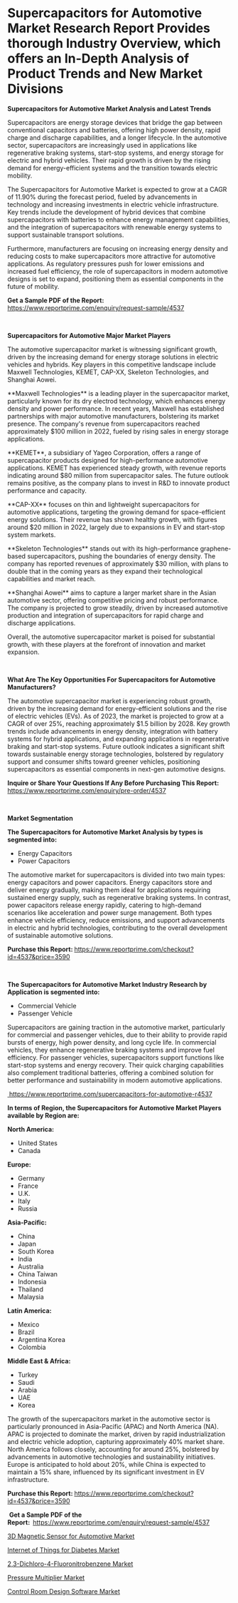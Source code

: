 <p><h1>Supercapacitors for Automotive Market Research Report Provides thorough Industry Overview, which offers an In-Depth Analysis of Product Trends and New Market Divisions</h1></p><p><strong>Supercapacitors for Automotive Market Analysis and Latest Trends</strong></p>
<p><p>Supercapacitors are energy storage devices that bridge the gap between conventional capacitors and batteries, offering high power density, rapid charge and discharge capabilities, and a longer lifecycle. In the automotive sector, supercapacitors are increasingly used in applications like regenerative braking systems, start-stop systems, and energy storage for electric and hybrid vehicles. Their rapid growth is driven by the rising demand for energy-efficient systems and the transition towards electric mobility.</p><p>The Supercapacitors for Automotive Market is expected to grow at a CAGR of 11.90% during the forecast period, fueled by advancements in technology and increasing investments in electric vehicle infrastructure. Key trends include the development of hybrid devices that combine supercapacitors with batteries to enhance energy management capabilities, and the integration of supercapacitors with renewable energy systems to support sustainable transport solutions. </p><p>Furthermore, manufacturers are focusing on increasing energy density and reducing costs to make supercapacitors more attractive for automotive applications. As regulatory pressures push for lower emissions and increased fuel efficiency, the role of supercapacitors in modern automotive designs is set to expand, positioning them as essential components in the future of mobility.</p></p>
<p><strong>Get a Sample PDF of the Report:&nbsp;</strong> <a href="https://www.reportprime.com/enquiry/request-sample/4537">https://www.reportprime.com/enquiry/request-sample/4537</a></p>
<p>&nbsp;</p>
<p><strong>Supercapacitors for Automotive Major Market Players</strong></p>
<p><p>The automotive supercapacitor market is witnessing significant growth, driven by the increasing demand for energy storage solutions in electric vehicles and hybrids. Key players in this competitive landscape include Maxwell Technologies, KEMET, CAP-XX, Skeleton Technologies, and Shanghai Aowei.</p><p>**Maxwell Technologies** is a leading player in the supercapacitor market, particularly known for its dry electrod technology, which enhances energy density and power performance. In recent years, Maxwell has established partnerships with major automotive manufacturers, bolstering its market presence. The company's revenue from supercapacitors reached approximately $100 million in 2022, fueled by rising sales in energy storage applications.</p><p>**KEMET**, a subsidiary of Yageo Corporation, offers a range of supercapacitor products designed for high-performance automotive applications. KEMET has experienced steady growth, with revenue reports indicating around $80 million from supercapacitor sales. The future outlook remains positive, as the company plans to invest in R&D to innovate product performance and capacity.</p><p>**CAP-XX** focuses on thin and lightweight supercapacitors for automotive applications, targeting the growing demand for space-efficient energy solutions. Their revenue has shown healthy growth, with figures around $20 million in 2022, largely due to expansions in EV and start-stop system markets.</p><p>**Skeleton Technologies** stands out with its high-performance graphene-based supercapacitors, pushing the boundaries of energy density. The company has reported revenues of approximately $30 million, with plans to double that in the coming years as they expand their technological capabilities and market reach.</p><p>**Shanghai Aowei** aims to capture a larger market share in the Asian automotive sector, offering competitive pricing and robust performance. The company is projected to grow steadily, driven by increased automotive production and integration of supercapacitors for rapid charge and discharge applications. </p><p>Overall, the automotive supercapacitor market is poised for substantial growth, with these players at the forefront of innovation and market expansion.</p></p>
<p>&nbsp;</p>
<p><strong>What Are The Key Opportunities For Supercapacitors for Automotive Manufacturers?</strong></p>
<p><p>The automotive supercapacitor market is experiencing robust growth, driven by the increasing demand for energy-efficient solutions and the rise of electric vehicles (EVs). As of 2023, the market is projected to grow at a CAGR of over 25%, reaching approximately $1.5 billion by 2028. Key growth trends include advancements in energy density, integration with battery systems for hybrid applications, and expanding applications in regenerative braking and start-stop systems. Future outlook indicates a significant shift towards sustainable energy storage technologies, bolstered by regulatory support and consumer shifts toward greener vehicles, positioning supercapacitors as essential components in next-gen automotive designs.</p></p>
<p><strong>Inquire or Share Your Questions If Any Before Purchasing This Report:</strong> <a href="https://www.reportprime.com/enquiry/pre-order/4537">https://www.reportprime.com/enquiry/pre-order/4537</a></p>
<p>&nbsp;</p>
<p><strong>Market Segmentation</strong></p>
<p><strong>The Supercapacitors for Automotive Market Analysis by types is segmented into:</strong></p>
<p><ul><li>Energy Capacitors</li><li>Power Capacitors</li></ul></p>
<p><p>The automotive market for supercapacitors is divided into two main types: energy capacitors and power capacitors. Energy capacitors store and deliver energy gradually, making them ideal for applications requiring sustained energy supply, such as regenerative braking systems. In contrast, power capacitors release energy rapidly, catering to high-demand scenarios like acceleration and power surge management. Both types enhance vehicle efficiency, reduce emissions, and support advancements in electric and hybrid technologies, contributing to the overall development of sustainable automotive solutions.</p></p>
<p><strong>Purchase this Report:&nbsp;</strong><a href="https://www.reportprime.com/checkout?id=4537&price=3590">https://www.reportprime.com/checkout?id=4537&price=3590</a></p>
<p>&nbsp;</p>
<p><strong>The Supercapacitors for Automotive Market Industry Research by Application is segmented into:</strong></p>
<p><ul><li>Commercial Vehicle</li><li>Passenger Vehicle</li></ul></p>
<p><p>Supercapacitors are gaining traction in the automotive market, particularly for commercial and passenger vehicles, due to their ability to provide rapid bursts of energy, high power density, and long cycle life. In commercial vehicles, they enhance regenerative braking systems and improve fuel efficiency. For passenger vehicles, supercapacitors support functions like start-stop systems and energy recovery. Their quick charging capabilities also complement traditional batteries, offering a combined solution for better performance and sustainability in modern automotive applications.</p></p>
<p><a href="https://www.reportprime.com/supercapacitors-for-automotive-r4537">&nbsp;https://www.reportprime.com/supercapacitors-for-automotive-r4537</a></p>
<p><strong>In terms of Region, the Supercapacitors for Automotive Market Players available by Region are:</strong></p>
<p>
    <p> <strong> North America: </strong>
        <ul>
            <li>United States</li>
            <li>Canada</li>
        </ul>
        </p> 
    <p> <strong> Europe: </strong>
        <ul>
            <li>Germany</li>
            <li>France</li>
            <li>U.K.</li>
            <li>Italy</li>
            <li>Russia</li>
        </ul>
        </p> 
    <p> <strong> Asia-Pacific: </strong>
        <ul>
            <li>China</li>
            <li>Japan</li>
            <li>South Korea</li>
            <li>India</li>
            <li>Australia</li>
            <li>China Taiwan</li>
            <li>Indonesia</li>
            <li>Thailand</li>
            <li>Malaysia</li>
        </ul>
        </p> 
    <p> <strong> Latin America: </strong>
        <ul>
            <li>Mexico</li>
            <li>Brazil</li>
            <li>Argentina Korea</li>
            <li>Colombia</li>
        </ul>
        </p> 
    <p> <strong> Middle East & Africa: </strong>
        <ul>
            <li>Turkey</li>
            <li>Saudi</li>
            <li>Arabia</li>
            <li>UAE</li>
            <li>Korea</li>
        </ul>
    </p>
    </p>
<p><p>The growth of the supercapacitors market in the automotive sector is particularly pronounced in Asia-Pacific (APAC) and North America (NA). APAC is projected to dominate the market, driven by rapid industrialization and electric vehicle adoption, capturing approximately 40% market share. North America follows closely, accounting for around 25%, bolstered by advancements in automotive technologies and sustainability initiatives. Europe is anticipated to hold about 20%, while China is expected to maintain a 15% share, influenced by its significant investment in EV infrastructure.</p></p>
<p><strong>Purchase this Report: </strong><a href="https://www.reportprime.com/checkout?id=4537&price=3590">https://www.reportprime.com/checkout?id=4537&price=3590</a></p>
<p>&nbsp;<strong>Get a Sample PDF of the Report:&nbsp;&nbsp;</strong><a href="https://www.reportprime.com/enquiry/request-sample/4537">https://www.reportprime.com/enquiry/request-sample/4537</a></p>
<p><strong></strong></p>
<p><p><a href="https://github.com/angelajermaine/Market-Research-Report-List-5/blob/main/3d-magnetic-sensor-for-automotive-market.md">3D Magnetic Sensor for Automotive Market</a></p><p><a href="https://www.linkedin.com/pulse/internet-things-diabetes-market-growth-outlook-from-2024-wevxe?trackingId=fc7EuTUfSM2S04InnkrmTA%3D%3D">Internet of Things for Diabetes Market</a></p><p><a href="https://issuu.com/reportprime-2/docs/23-dichloro-4-fluoronitrobenzene-ma_bcf28e1c7437f1">2,3-Dichloro-4-Fluoronitrobenzene Market</a></p><p><a href="https://github.com/NargisHussain432/Market-Research-Report-List-1/blob/main/pressure-multiplier-market.md">Pressure Multiplier Market</a></p><p><a href="https://www.linkedin.com/pulse/control-room-design-software-market-strategic-insights-pbcte?trackingId=3kZAbScDSme4PJhxix0msg%3D%3D">Control Room Design Software Market</a></p></p>